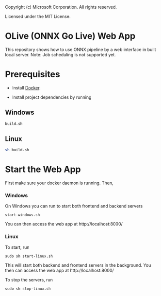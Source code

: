 Copyright (c) Microsoft Corporation. All rights reserved.

Licensed under the MIT License.


# OLive (ONNX Go Live) Web App

This repository shows how to use ONNX pipeline by a web interface in built local server. Note: Job scheduling is not supported yet. 

# Prerequisites
- Install [Docker](https://docs.docker.com/install/).

- Install project dependencies by running 
## Windows
```bash
build.sh
```

## Linux
```bash
sh build.sh
```

# Start the Web App
First make sure your docker daemon is running. Then, 

### Windows
On Windows you can run to start both frontend and backend servers
```
start-windows.sh
```
You can then access the web app at http://localhost:8000/ 

### Linux
To start, run
```
sudo sh start-linux.sh
```
This will start both backend and frontend servers in the background. You then can access the web app at http://localhost:8000/

To stop the servers, run
```
sudo sh stop-linux.sh
```



